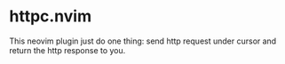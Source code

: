 # httpc.nvim

This neovim plugin just do one thing: send http request under cursor and return the http response to you.
